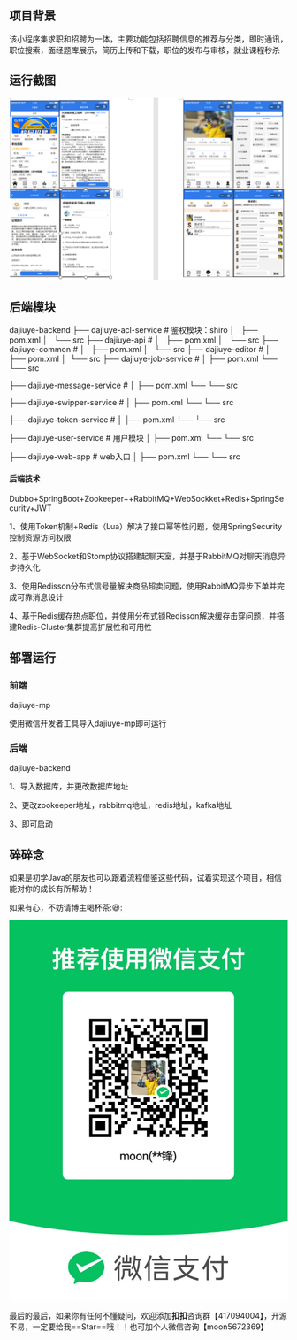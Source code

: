 ## 项目背景
该小程序集求职和招聘为一体，主要功能包括招聘信息的推荐与分类，即时通讯，职位搜索，面经题库展示，简历上传和下载，职位的发布与审核，就业课程秒杀

## 运行截图

![image-20221214153318152](README.assets/image-20221214153318152.png)

## 后端模块

dajiuye-backend
├── dajiuye-acl-service   # 鉴权模块：shiro
│   ├── pom.xml
│   └── src
├── dajiuye-api   # 
│   ├── pom.xml
│   └── src
├── dajiuye-common # 
│   ├── pom.xml
│   └── src
├── dajiuye-editor # 
│   ├── pom.xml
│   └── src
├── dajiuye-job-service # 
│   ├── pom.xml
└── └── src

├── dajiuye-message-service # 
│   ├── pom.xml
└── └── src

├── dajiuye-swipper-service # 
│   ├── pom.xml
└── └── src

├── dajiuye-token-service # 
│   ├── pom.xml
└── └── src

├── dajiuye-user-service # 用户模块
│   ├── pom.xml
└── └── src

├── dajiuye-web-app # web入口
│   ├── pom.xml
└── └── src

#### 后端技术

Dubbo+SpringBoot+Zookeeper++RabbitMQ+WebSockket+Redis+SpringSecurity+JWT 

1、使用Token机制+Redis（Lua）解决了接口幂等性问题，使用SpringSecurity控制资源访问权限 

2、基于WebSocket和Stomp协议搭建起聊天室，并基于RabbitMQ对聊天消息异步持久化 

3、使用Redisson分布式信号量解决商品超卖问题，使用RabbitMQ异步下单并完成可靠消息设计 

4、基于Redis缓存热点职位，并使用分布式锁Redisson解决缓存击穿问题，并搭建Redis-Cluster集群提高扩展性和可用性

## 部署运行
### 前端

dajiuye-mp

使用微信开发者工具导入dajiuye-mp即可运行

### 后端

dajiuye-backend

1、导入数据库，并更改数据库地址

2、更改zookeeper地址，rabbitmq地址，redis地址，kafka地址

3、即可启动

## 碎碎念

如果是初学Java的朋友也可以跟着流程借鉴这些代码，试着实现这个项目，相信能对你的成长有所帮助！

如果有心，不妨请博主喝杯茶::laughing::

![image-20221214153300453](README.assets/image-20221214153300453.png)

最后的最后，如果你有任何不懂疑问，欢迎添加**扣扣**咨询群【417094004】，开源不易，一定要给我==Star==哦！！也可加个人微信咨询【moon5672369】
